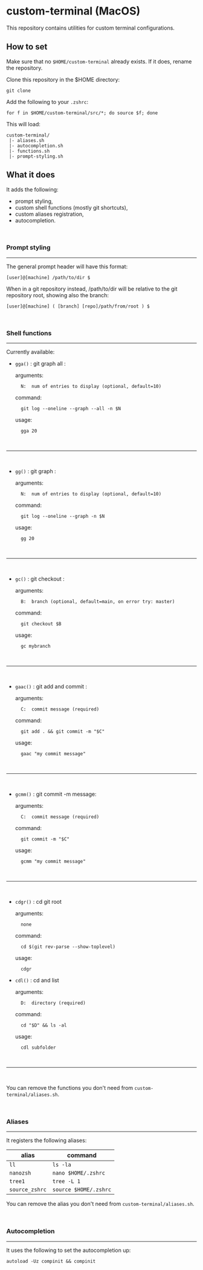 # custom-terminal (MacOS)

This repository contains utilities for custom terminal configurations.

## How to set

Make sure that no `$HOME/custom-terminal` already exists. If it does, rename the repository.

Clone this repository in the $HOME directory:

```
git clone
```

Add the following to your `.zshrc`:

```
for f in $HOME/custom-terminal/src/*; do source $f; done
```

This will load:
```
custom-terminal/
 |- aliases.sh
 |- autocompletion.sh
 |- functions.sh
 |- prompt-styling.sh
```

## What it does

It adds the following:
- prompt styling,
- custom shell functions (mostly git shortcuts),
- custom aliases registration,
- autocompletion.

<br>

### Prompt styling
---

The general prompt header will have this format:
```
[user]@[machine] /path/to/dir $
```

When in a git repository instead, /path/to/dir will be relative to the git repository root, showing also the branch:
```
[user]@[machine] ( [branch] [repo]/path/from/root ) $
```

<br>

### Shell functions
---

Currently available:

- `gga()` : git graph all :

    arguments:

        N:  num of entries to display (optional, default=10)

    command:
    
        git log --oneline --graph --all -n $N

    usage:
    
        gga 20

<br/>

--- 

<br/>


- `gg()` : git graph :

    arguments:

        N:  num of entries to display (optional, default=10)

    command:
    
        git log --oneline --graph -n $N

    usage:
    
        gg 20

<br/>

--- 

<br/>

- `gc()` : git checkout :

    arguments:

        B:  branch (optional, default=main, on error try: master)

    command:
    
        git checkout $B
    
    usage:
    
        gc mybranch

<br/>

--- 

<br/>


- `gaac()` : git add and commit :

    arguments:

        C:  commit message (required)

    command:
    
        git add . && git commit -m "$C"

    usage:
    
        gaac "my commit message"

<br/>

--- 

<br/>

- `gcmm()` : git commit -m message:

    arguments:

        C:  commit message (required)

    command:
    
        git commit -m "$C"

    usage:
    
        gcmm "my commit message"

<br/>

--- 

<br/>

- `cdgr()` : cd git root

    arguments:

        none

    command:
    
        cd $(git rev-parse --show-toplevel)

    usage:
    
        cdgr

- `cdl()` : cd and list

    arguments:

        D:  directory (required)

    command:
    
        cd "$D" && ls -al

    usage:
    
        cdl subfolder

<br/>

--- 

<br/>

You can remove the functions you don't need from `custom-terminal/aliases.sh`.

<br>

### Aliases
---

It registers the following aliases:

| alias | command |
|---|---|
| `ll` | `ls -la` |
| `nanozsh` | `nano $HOME/.zshrc` |
| `tree1` | `tree -L 1` |
| `source_zshrc` | `source $HOME/.zshrc` |

You can remove the alias you don't need from `custom-terminal/aliases.sh`.

<br>

### Autocompletion
---

It uses the following to set the autocompletion up:
```
autoload -Uz compinit && compinit
```